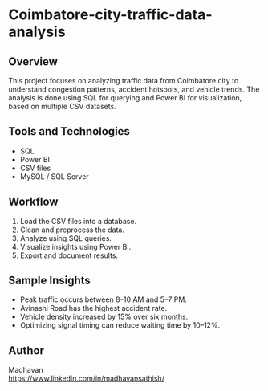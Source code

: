 # Coimbatore-city-traffic-data-analysis

## Overview
This project focuses on analyzing traffic data from Coimbatore city to understand congestion patterns, accident hotspots, and vehicle trends. The analysis is done using SQL for querying and Power BI for visualization, based on multiple CSV datasets.

## Tools and Technologies
- SQL  
- Power BI  
- CSV files  
- MySQL / SQL Server 

## Workflow
1. Load the CSV files into a database.  
2. Clean and preprocess the data.  
3. Analyze using SQL queries.  
4. Visualize insights using Power BI.  
5. Export and document results.

## Sample Insights
- Peak traffic occurs between 8–10 AM and 5–7 PM.  
- Avinashi Road has the highest accident rate.  
- Vehicle density increased by 15% over six months.  
- Optimizing signal timing can reduce waiting time by 10–12%.

## Author
Madhavan  
https://www.linkedin.com/in/madhavansathish/
